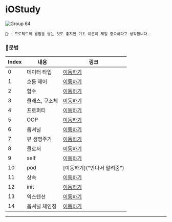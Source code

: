 # iOStudy

![Group 64](https://user-images.githubusercontent.com/102890390/229274263-99c4a9c1-b969-4680-b8f6-a20c8d80f5da.png)

```
🍎:: 프로젝트의 경험을 쌓는 것도 좋지만 기초 이론이 제일 중요하다고 생각합니다.
```

### 📌문법
|    Index |    내용   |  링크 | 
| ----     | ---- | ---- | 
|     0 |   데이터 타입 |  [이동하기](https://github.com/Info-iOS/iOStudy/tree/main/SwiftGrammar/DataType)   | 
|     1 |   흐름 제어 | [이동하기](https://github.com/Info-iOS/iOStudy/tree/main/SwiftGrammar/FlowControl)  | 
|     2 |   함수 | [이동하기](https://github.com/Info-iOS/iOStudy/tree/main/SwiftGrammar/Function)  | 
|     3 |   클래스, 구조체 |  [이동하기](https://github.com/Info-iOS/iOStudy/tree/main/SwiftGrammar/ClassEndStructure)  | 
|     4 |   프로퍼티 |  [이동하기](https://github.com/Info-iOS/iOStudy/tree/main/SwiftGrammar/Property)    | 
|     5 |   OOP |  [이동하기](https://github.com/Info-iOS/iOStudy/tree/main/SwiftGrammar/OOP) | 
|     6 |   옵셔널 |  [이동하기](https://github.com/Info-iOS/iOStudy/tree/main/SwiftGrammar/Optional)    | 
|     7 |   뷰 생명주기 |  [이동하기](https://github.com/Info-iOS/iOStudy/tree/main/SwiftGrammar/ViewLifeCycle)  | 
|     8 |   클로저 |  [이동하기](https://github.com/Info-iOS/iOStudy/tree/main/SwiftGrammar/Closures)   | 
|     9 |   self |  [이동하기](https://github.com/Info-iOS/iOStudy/tree/main/SwiftGrammar/self)   | 
|     10 |   pod |  [이동하기]("만나서 알려줌")  | 
|     11 |   상속 |  [이동하기](https://github.com/Info-iOS/iOStudy/tree/main/SwiftGrammar/Inheritance)    | 
|     12 |   init |  [이동하기](https://github.com/Info-iOS/iOStudy/tree/main/SwiftGrammar/Initialization)  | 
|     13 |   익스텐션 | [이동하기](https://github.com/Info-iOS/iOStudy/tree/main/SwiftGrammar/Extension)    | 
|     14 |   옵셔널 체인징 |  [이동하기](https://github.com/Info-iOS/iOStudy/tree/main/SwiftGrammar/OptionalChainig)    | 

---

